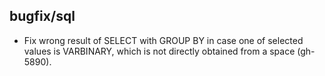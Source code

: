 ## bugfix/sql

* Fix wrong result of SELECT with GROUP BY in case one of selected values is
  VARBINARY, which is not directly obtained from a space (gh-5890).
